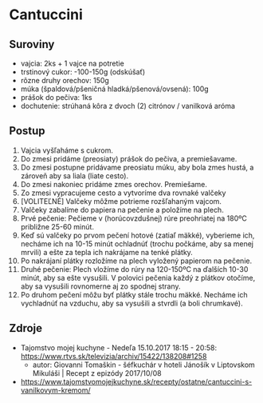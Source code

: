 # Cantuccini

## Suroviny

- vajcia: 2ks  + 1 vajce na potretie
- trstinový cukor: -100-150g (odskúšať)
- rôzne druhy orechov: 150g
- múka (špaldová/pšeničná hladká/pšenová/ovsená): 100g
- prášok do pečiva: 1ks
- dochutenie: strúhaná kôra z dvoch (2) citrónov / vanilková aróma

## Postup

1. Vajcia vyšľaháme s cukrom. 
1. Do zmesi pridáme (preosiaty) prášok do pečiva, a premiešavame.
1. Do zmesi postupne pridávame preosiatu múku, aby bola zmes hustá, a zároveň aby sa liala (liate cesto).
1. Do zmesi nakoniec pridáme zmes orechov. Premiešame.
1. Zo zmesi vypracujeme cesto a vytvoríme dva rovnaké valčeky
1. [VOLITEĽNÉ] Valčeky môžme potrieme rozšľahaným vajcom.
1. Valčeky zabalíme do papiera na pečenie a položíme na plech. 
1. Prvé pečenie: Pečieme v (horúcovzdušnej) rúre preohriatej na 180ºC približne 25-60 minút.
1. Keď sú valčeky po prvom pečení hotové (zatiaľ mäkké), vyberieme ich, necháme ich na 10-15 minút ochladnúť (trochu počkáme, aby sa menej mrvili) a ešte za tepla ich nakrájame na tenké plátky.
1. Po nakrájaní plátky rozložíme na plech vyložený papierom na pečenie.
1. Druhé pečenie: Plech vložíme do rúry na 120-150ºC na ďalších 10-30 minút, aby sa ešte vysušili. V polovici pečenia každý z plátkov otočíme, aby sa vysušili rovnomerne aj zo spodnej strany.
1. Po druhom pečení môžu byť plátky stále trochu mäkké. Necháme ich vychladnúť na vzduchu, aby sa vysušili a stvrdli (a boli chrumkavé).

## Zdroje

- Tajomstvo mojej kuchyne - Nedeľa 15.10.2017 18:15 - 20:58: https://www.rtvs.sk/televizia/archiv/15422/138208#1258
    - autor: Giovanni Tomaškin - šéfkuchár v hoteli Jánošík v Liptovskom Mikuláši | Recept z epizódy 2017/10/08
- https://www.tajomstvomojejkuchyne.sk/recepty/ostatne/cantuccini-s-vanilkovym-kremom/
